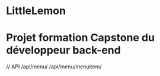 # LittleLemon
# Projet formation Capstone du développeur back-end

// API
 /api/menu/
 /api/menu/menuitem/
 

